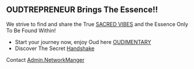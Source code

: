 ## OUDTREPRENEUR Brings The Essence!!

We strive to find and share the True [SACRED VIBES](http://home.sacredvibes/) and the Essence Only To Be Found Within!


- Start your journey now, enjoy Oud here [OUDIMENTARY](https://oudimentary.com/)
- Discover The Secret [Handshake](https://handshake.org/)

Contact [Admin.NetworkManger](http://admin.networkmanager/)
